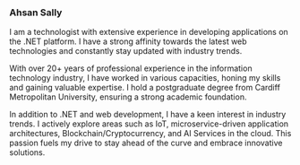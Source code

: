 ### Ahsan Sally

I am a technologist with extensive experience in developing applications on the .NET platform. I have a strong affinity towards the latest web technologies and constantly stay updated with industry trends.

With over 20+ years of professional experience in the information technology industry, I have worked in various capacities, honing my skills and gaining valuable expertise. I hold a postgraduate degree from Cardiff Metropolitan University, ensuring a strong academic foundation.

In addition to .NET and web development, I have a keen interest in industry trends. I actively explore areas such as IoT, microservice-driven application architectures, Blockchain/Cryptocurrency, and AI Services in the cloud. This passion fuels my drive to stay ahead of the curve and embrace innovative solutions.
